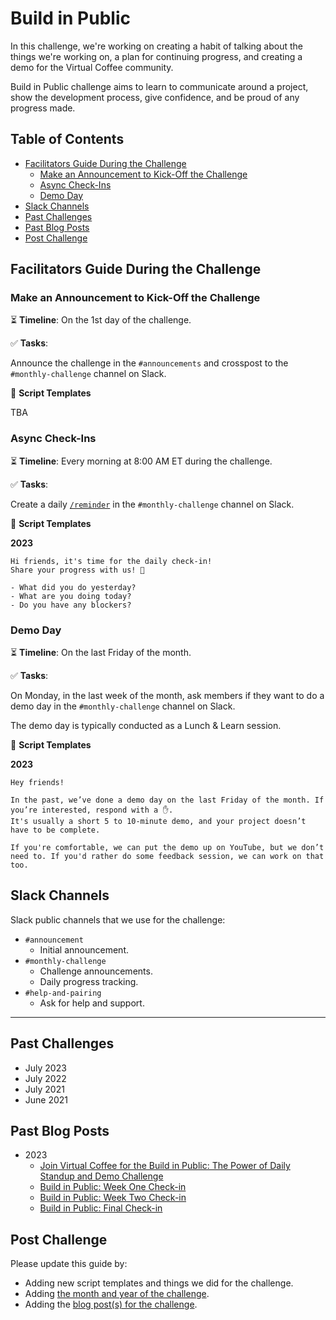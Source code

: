# Build in Public

In this challenge, we're working on creating a habit of talking about the things we're working on, a plan for continuing progress, and creating a demo for the Virtual Coffee community.

Build in Public challenge aims to learn to communicate around a project, show the development process, give confidence, and be proud of any progress made.

## Table of Contents

- [Facilitators Guide During the Challenge](#facilitators-guide-during-the-challenge)
  - [Make an Announcement to Kick-Off the Challenge](#make-an-announcement-to-kick-off-the-challenge)
  - [Async Check-Ins](#async-check-ins)
  - [Demo Day](#demo-day)
- [Slack Channels](#slack-channels)
- [Past Challenges](#past-challenges)
- [Past Blog Posts](#past-blog-posts)
- [Post Challenge](#post-challenge)

## Facilitators Guide During the Challenge

### Make an Announcement to Kick-Off the Challenge

⏳ **Timeline**: On the 1st day of the challenge.

✅ **Tasks**:

Announce the challenge in the `#announcements` and crosspost to the `#monthly-challenge` channel on Slack.

📃 **Script Templates**

TBA

### Async Check-Ins

⏳ **Timeline**: Every morning at 8:00 AM ET during the challenge.

✅ **Tasks**:

Create a daily [`/reminder`](https://slack.com/resources/using-slack/how-to-use-reminders-in-slack) in the `#monthly-challenge` channel on Slack.

📃 **Script Templates**

**2023**

```text
Hi friends, it's time for the daily check-in!
Share your progress with us! 🙌

- What did you do yesterday?
- What are you doing today?
- Do you have any blockers?
```

### Demo Day

⏳ **Timeline**: On the last Friday of the month.

✅ **Tasks**:

On Monday, in the last week of the month, ask members if they want to do a demo day in the `#monthly-challenge` channel on Slack.

The demo day is typically conducted as a Lunch & Learn session.

📃 **Script Templates**

**2023**

```text
Hey friends!

In the past, we’ve done a demo day on the last Friday of the month. If you’re interested, respond with a ✋.
It's usually a short 5 to 10-minute demo, and your project doesn’t have to be complete.

If you're comfortable, we can put the demo up on YouTube, but we don’t need to. If you'd rather do some feedback session, we can work on that too.
```

## Slack Channels

Slack public channels that we use for the challenge:

- `#announcement`
  - Initial announcement.
- `#monthly-challenge`
  - Challenge announcements.
  - Daily progress tracking.
- `#help-and-pairing`
  - Ask for help and support.

---

## Past Challenges

- July 2023
- July 2022
- July 2021
- June 2021

## Past Blog Posts

- 2023
  - [Join Virtual Coffee for the Build in Public: The Power of Daily Standup and Demo Challenge](https://dev.to/virtualcoffee/join-virtual-coffee-for-the-build-in-public-the-power-of-daily-standup-and-demo-challenge-35kb)
  - [Build in Public: Week One Check-in](https://dev.to/virtualcoffee/build-in-public-week-one-check-in-4dai)
  - [Build in Public: Week Two Check-in](https://dev.to/virtualcoffee/build-in-public-week-two-check-in-2jf5)
  - [Build in Public: Final Check-in](https://dev.to/virtualcoffee/build-in-public-final-check-in-eij)

## Post Challenge

Please update this guide by:

- Adding new script templates and things we did for the challenge.
- Adding [the month and year of the challenge](#past-challenges).
- Adding the [blog post(s) for the challenge](#past-blog-posts).
